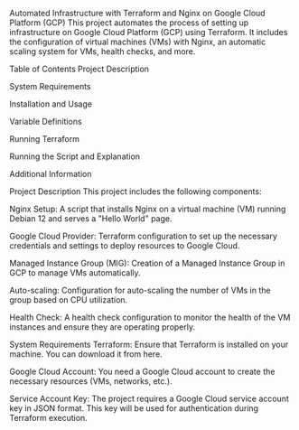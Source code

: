 Automated Infrastructure with Terraform and Nginx on Google Cloud Platform (GCP)
This project automates the process of setting up infrastructure on Google Cloud Platform (GCP) using Terraform. It includes the configuration of virtual machines (VMs) with Nginx, an automatic scaling system for VMs, health checks, and more.

Table of Contents
Project Description

System Requirements

Installation and Usage

Variable Definitions

Running Terraform

Running the Script and Explanation

Additional Information

Project Description
This project includes the following components:

Nginx Setup: A script that installs Nginx on a virtual machine (VM) running Debian 12 and serves a "Hello World" page.

Google Cloud Provider: Terraform configuration to set up the necessary credentials and settings to deploy resources to Google Cloud.

Managed Instance Group (MIG): Creation of a Managed Instance Group in GCP to manage VMs automatically.

Auto-scaling: Configuration for auto-scaling the number of VMs in the group based on CPU utilization.

Health Check: A health check configuration to monitor the health of the VM instances and ensure they are operating properly.

System Requirements
Terraform: Ensure that Terraform is installed on your machine. You can download it from here.

Google Cloud Account: You need a Google Cloud account to create the necessary resources (VMs, networks, etc.).

Service Account Key: The project requires a Google Cloud service account key in JSON format. This key will be used for authentication during Terraform execution.

